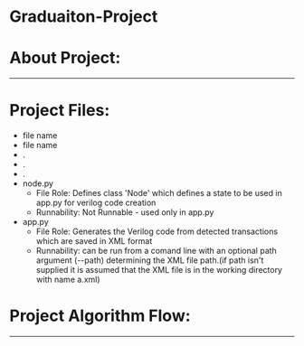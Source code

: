 # Graduaiton-Project
# About Project:
----------------------------

# Project Files:
* file name
* file name
* .
* .
* .
* node.py
  * File Role: Defines class 'Node' which defines a state to be used in app.py for verilog code creation
  * Runnability: Not Runnable - used only in app.py
* app.py
  * File Role: Generates the Verilog code from detected transactions which are saved in XML format
  * Runnability: can be run from a comand line with an optional path argument (--path) determining the XML file path.(if path isn't supplied it is assumed that the XML file is in the working directory with name a.xml)
  
# Project Algorithm Flow:
----------------------------
